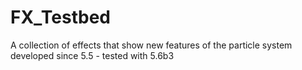 # FX_Testbed
A collection of effects that show new features of the particle system developed since 5.5 - tested with 5.6b3
